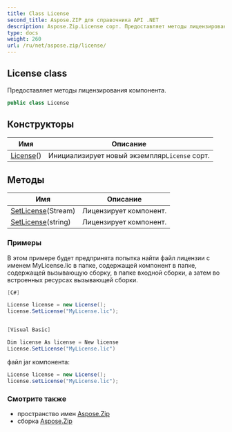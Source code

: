 ```yaml
---
title: Class License
second_title: Aspose.ZIP для справочника API .NET
description: Aspose.Zip.License сорт. Предоставляет методы лицензирования компонента.
type: docs
weight: 260
url: /ru/net/aspose.zip/license/
---
```

## License class

Предоставляет методы лицензирования компонента.

```csharp
public class License
```

## Конструкторы

| Имя | Описание |
| --- | --- |
| [License](license/)() | Инициализирует новый экземпляр`License` сорт. |

## Методы

| Имя | Описание |
| --- | --- |
| [SetLicense](../../aspose.zip/license/setlicense/#setlicense)(Stream) | Лицензирует компонент. |
| [SetLicense](../../aspose.zip/license/setlicense/#setlicense_1)(string) | Лицензирует компонент. |

### Примеры

В этом примере будет предпринята попытка найти файл лицензии с именем MyLicense.lic в папке, содержащей  компонент в папке, содержащей вызывающую сборку, в папке входной сборки, а затем во встроенных ресурсах вызывающей сборки.

```csharp
[C#]

License license = new License();
license.SetLicense("MyLicense.lic");


[Visual Basic]

Dim license As license = New license
License.SetLicense("MyLicense.lic")
```

файл jar компонента:

```csharp
License license = new License();
license.setLicense("MyLicense.lic");
```

### Смотрите также

* пространство имен [Aspose.Zip](../../aspose.zip/)
* сборка [Aspose.Zip](../../)


